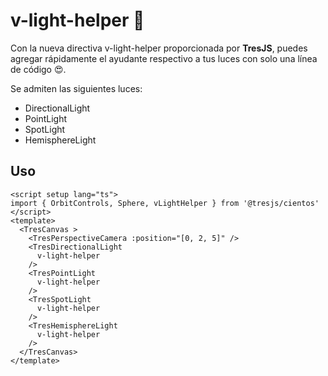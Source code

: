 # v-light-helper 🔆

Con la nueva directiva v-light-helper proporcionada por **TresJS**, puedes agregar rápidamente el ayudante respectivo a tus luces con solo una línea de código 😍.

Se admiten las siguientes luces:
- DirectionalLight
- PointLight
- SpotLight
- HemisphereLight

## Uso

```vue{2,8,11,14,17}
<script setup lang="ts">
import { OrbitControls, Sphere, vLightHelper } from '@tresjs/cientos'
</script>
<template>
  <TresCanvas >
    <TresPerspectiveCamera :position="[0, 2, 5]" />
    <TresDirectionalLight
      v-light-helper
    />
    <TresPointLight
      v-light-helper
    />
    <TresSpotLight
      v-light-helper
    />
    <TresHemisphereLight
      v-light-helper
    />
  </TresCanvas>
</template>
```
